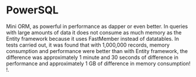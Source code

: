 # PowerSQL

Mini ORM, as powerful in performance as dapper or even better. In queries with large amounts of data it does not consume as much memory as the Entity framework because it uses FastMember instead of datatables. In tests carried out, it was found that with 1,000,000 records, memory consumption and performance were better than with Entity framework, the difference was approximately 1 minute and 30 seconds of difference in performance and approximately 1 GB of difference in memory consumption! !.
